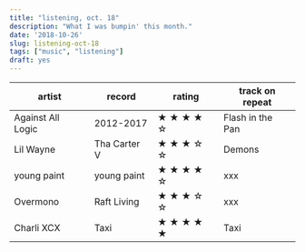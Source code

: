 ```yaml
---
title: "listening, oct. 18"
description: "What I was bumpin' this month."
date: '2018-10-26'
slug: listening-oct-18
tags: ["music", "listening"]
draft: yes
---
```


artist | record | rating | track on repeat
------ | ------ | ------ | ---------------
Against All Logic | 2012-2017 | &starf; &starf; &starf; &starf; &star; | Flash in the Pan
Lil Wayne | Tha Carter V | &starf; &starf; &starf; &star; &star; | Demons
young paint | young paint | &starf; &starf; &starf; &starf; &star; | xxx
Overmono | Raft Living | &starf; &starf; &starf; &star; &star; | xxx
Charli XCX | Taxi | &starf; &starf; &starf; &starf; &starf; | Taxi